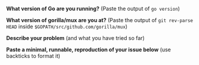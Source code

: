 **What version of Go are you running?** (Paste the output of `go version`)


**What version of gorilla/mux are you at?** (Paste the output of `git rev-parse HEAD` inside `$GOPATH/src/github.com/gorilla/mux`)


**Describe your problem** (and what you have tried so far)


**Paste a minimal, runnable, reproduction of your issue below** (use backticks to format it)

